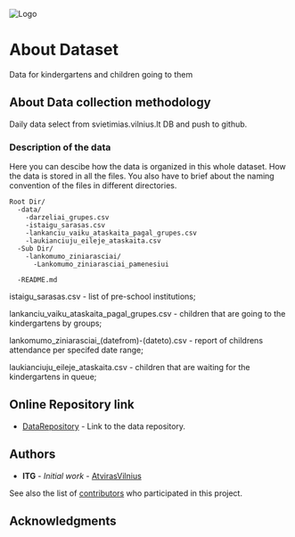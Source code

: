 ![Logo](https://svietimas.vilnius.lt/new/subsystems/darzeliai/layout/images/new_style/home_icon.png)
# About Dataset

Data for kindergartens and children going to them

## About Data collection methodology

Daily data select from svietimias.vilnius.lt DB and push to github.

### Description of the data

Here you can descibe how the data is organized in this whole dataset. How the data is stored in all the files. You also have to brief about the naming convention of the files in different directories. 

```
Root Dir/
  -data/
    -darzeliai_grupes.csv 
    -istaigu_sarasas.csv
    -lankanciu_vaiku_ataskaita_pagal_grupes.csv
    -laukianciuju_eileje_ataskaita.csv
  -Sub Dir/
    -lankomumo_ziniarasciai/
      -Lankomumo_ziniarasciai_pamenesiui
      
  -README.md

```

istaigu_sarasas.csv - list of pre-school institutions;

lankanciu_vaiku_ataskaita_pagal_grupes.csv - children that are going to the kindergartens by groups;

lankomumo_ziniarasciai_(datefrom)-(dateto).csv - report of childrens attendance per specifed date range;

laukianciuju_eileje_ataskaita.csv - children that are waiting for the kindergartens in queue;


## Online Repository link

* [DataRepository](https://github.com/vilnius/darzeliai) - Link to the data repository.

## Authors

* **ITG** - *Initial work* - [AtvirasVilnius](https://github.com/vilnius)

See also the list of [contributors](https://github.com/your/project/contributors) who participated in this project.


## Acknowledgments


